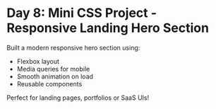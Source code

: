 # Day 8: Mini CSS Project - Responsive Landing Hero Section

Built a modern responsive hero section using:
- Flexbox layout
- Media queries for mobile
- Smooth animation on load
- Reusable components

Perfect for landing pages, portfolios or SaaS UIs!
